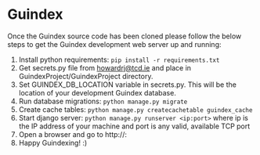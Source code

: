 # Guindex
Once the Guindex source code has been cloned please follow the below steps to
get the Guindex development web server up and running:

1) Install python requirements: `pip install -r requirements.txt`
2) Get secrets.py file from howardrj@tcd.ie and place in GuindexProject/GuindexProject directory.
3) Set GUINDEX_DB_LOCATION variable in secrets.py.
   This will be the location of your development Guindex database.
4) Run database migrations: `python manage.py migrate`
5) Create cache tables: `python manage.py createcachetable guindex_cache`
6) Start django server: `python manage.py runserver <ip:port>` 
   where ip is the IP address of your machine and port is any valid, available TCP port
7) Open a browser and go to http://<ip>:<port>
8) Happy Guindexing! :)
